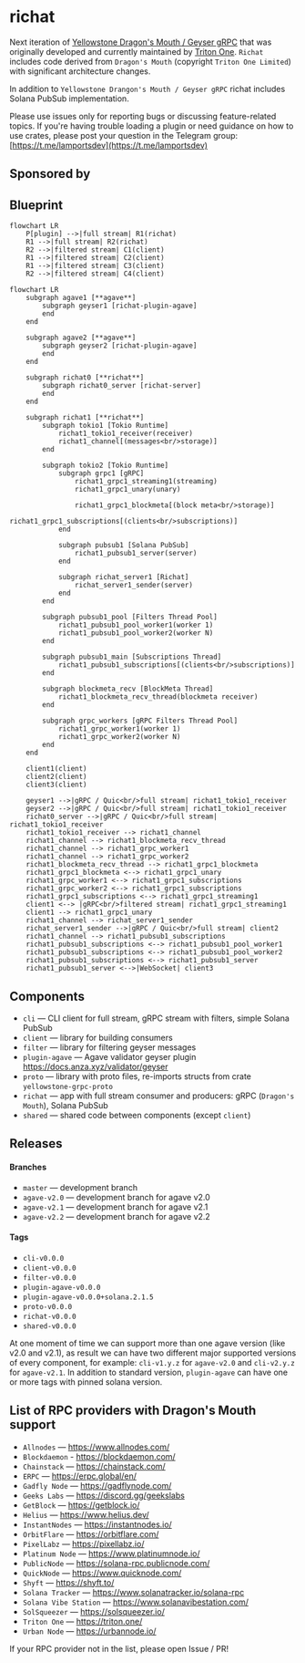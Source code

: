 # richat

Next iteration of [Yellowstone Dragon's Mouth / Geyser gRPC](https://github.com/rpcpool/yellowstone-grpc) that was originally developed and currently maintained by [Triton One](https://triton.one/). `Richat` includes code derived from `Dragon's Mouth` (copyright `Triton One Limited`) with significant architecture changes.

In addition to `Yellowstone Drangon's Mouth / Geyser gRPC` richat includes Solana PubSub implementation.

Please use issues only for reporting bugs or discussing feature-related topics. If you're having trouble loading a plugin or need guidance on how to use crates, please post your question in the Telegram group: [https://t.me/lamportsdev](https://t.me/lamportsdev)

## Sponsored by

## Blueprint

```mermaid
flowchart LR
    P[plugin] -->|full stream| R1(richat)
    R1 -->|full stream| R2(richat)
    R2 -->|filtered stream| C1(client)
    R1 -->|filtered stream| C2(client)
    R1 -->|filtered stream| C3(client)
    R2 -->|filtered stream| C4(client)
```

```mermaid
flowchart LR
    subgraph agave1 [**agave**]
        subgraph geyser1 [richat-plugin-agave]
        end
    end

    subgraph agave2 [**agave**]
        subgraph geyser2 [richat-plugin-agave]
        end
    end

    subgraph richat0 [**richat**]
        subgraph richat0_server [richat-server]
        end
    end

    subgraph richat1 [**richat**]
        subgraph tokio1 [Tokio Runtime]
            richat1_tokio1_receiver(receiver)
            richat1_channel[(messages<br/>storage)]
        end

        subgraph tokio2 [Tokio Runtime]
            subgraph grpc1 [gRPC]
                richat1_grpc1_streaming1(streaming)
                richat1_grpc1_unary(unary)

                richat1_grpc1_blockmeta[(block meta<br/>storage)]
                richat1_grpc1_subscriptions[(clients<br/>subscriptions)]
            end

            subgraph pubsub1 [Solana PubSub]
                richat1_pubsub1_server(server)
            end

            subgraph richat_server1 [Richat]
                richat_server1_sender(server)
            end
        end

        subgraph pubsub1_pool [Filters Thread Pool]
            richat1_pubsub1_pool_worker1(worker 1)
            richat1_pubsub1_pool_worker2(worker N)
        end

        subgraph pubsub1_main [Subscriptions Thread]
            richat1_pubsub1_subscriptions[(clients<br/>subscriptions)]
        end

        subgraph blockmeta_recv [BlockMeta Thread]
            richat1_blockmeta_recv_thread(blockmeta receiver)
        end

        subgraph grpc_workers [gRPC Filters Thread Pool]
            richat1_grpc_worker1(worker 1)
            richat1_grpc_worker2(worker N)
        end
    end

    client1(client)
    client2(client)
    client3(client)

    geyser1 -->|gRPC / Quic<br/>full stream| richat1_tokio1_receiver
    geyser2 -->|gRPC / Quic<br/>full stream| richat1_tokio1_receiver
    richat0_server -->|gRPC / Quic<br/>full stream| richat1_tokio1_receiver
    richat1_tokio1_receiver --> richat1_channel
    richat1_channel --> richat1_blockmeta_recv_thread
    richat1_channel --> richat1_grpc_worker1
    richat1_channel --> richat1_grpc_worker2
    richat1_blockmeta_recv_thread --> richat1_grpc1_blockmeta
    richat1_grpc1_blockmeta <--> richat1_grpc1_unary
    richat1_grpc_worker1 <--> richat1_grpc1_subscriptions
    richat1_grpc_worker2 <--> richat1_grpc1_subscriptions
    richat1_grpc1_subscriptions <--> richat1_grpc1_streaming1
    client1 <--> |gRPC<br/>filtered stream| richat1_grpc1_streaming1
    client1 --> richat1_grpc1_unary
    richat1_channel --> richat_server1_sender
    richat_server1_sender -->|gRPC / Quic<br/>full stream| client2
    richat1_channel --> richat1_pubsub1_subscriptions
    richat1_pubsub1_subscriptions <--> richat1_pubsub1_pool_worker1
    richat1_pubsub1_subscriptions <--> richat1_pubsub1_pool_worker2
    richat1_pubsub1_subscriptions <--> richat1_pubsub1_server
    richat1_pubsub1_server <-->|WebSocket| client3
```

## Components

- `cli` — CLI client for full stream, gRPC stream with filters, simple Solana PubSub
- `client` — library for building consumers
- `filter` — library for filtering geyser messages
- `plugin-agave` — Agave validator geyser plugin https://docs.anza.xyz/validator/geyser
- `proto` — library with proto files, re-imports structs from crate `yellowstone-grpc-proto`
- `richat` — app with full stream consumer and producers: gRPC (`Dragon's Mouth`), Solana PubSub
- `shared` — shared code between components (except `client`)

## Releases

#### Branches

- `master` — development branch
- `agave-v2.0` — development branch for agave v2.0
- `agave-v2.1` — development branch for agave v2.1
- `agave-v2.2` — development branch for agave v2.2

#### Tags

- `cli-v0.0.0`
- `client-v0.0.0`
- `filter-v0.0.0`
- `plugin-agave-v0.0.0`
- `plugin-agave-v0.0.0+solana.2.1.5`
- `proto-v0.0.0`
- `richat-v0.0.0`
- `shared-v0.0.0`

At one moment of time we can support more than one agave version (like v2.0 and v2.1), as result we can have two different major supported versions of every component, for example: `cli-v1.y.z` for `agave-v2.0` and `cli-v2.y.z` for `agave-v2.1`. In addition to standard version, `plugin-agave` can have one or more tags with pinned solana version.

## List of RPC providers with Dragon's Mouth support

- `Allnodes` — https://www.allnodes.com/
- `Blockdaemon` - https://blockdaemon.com/
- `Chainstack` — https://chainstack.com/
- `ERPC` — https://erpc.global/en/
- `Gadfly Node` — https://gadflynode.com/
- `Geeks Labs` — https://discord.gg/geekslabs
- `GetBlock` — https://getblock.io/
- `Helius` — https://www.helius.dev/
- `InstantNodes` — https://instantnodes.io/
- `OrbitFlare` — https://orbitflare.com/
- `PixelLabz` — https://pixellabz.io/
- `Platinum Node` — https://www.platinumnode.io/
- `PublicNode` — https://solana-rpc.publicnode.com/
- `QuickNode` — https://www.quicknode.com/
- `Shyft` — https://shyft.to/
- `Solana Tracker` — https://www.solanatracker.io/solana-rpc
- `Solana Vibe Station` — https://www.solanavibestation.com/
- `SolSqueezer` — https://solsqueezer.io/
- `Triton One` — https://triton.one/
- `Urban Node` — https://urbannode.io/

If your RPC provider not in the list, please open Issue / PR!
